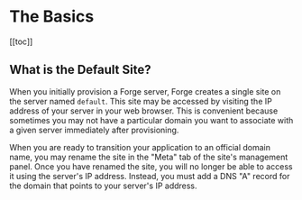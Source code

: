 # The Basics

[[toc]]

## What is the Default Site?

When you initially provision a Forge server, Forge creates a single site on the server named `default`. This site may be accessed by visiting the IP address of your server in your web browser. This is convenient because sometimes you may not have a particular domain you want to associate with a given server immediately after provisioning.

When you are ready to transition your application to an official domain name, you may rename the site in the "Meta" tab of the site's management panel. Once you have renamed the site, you will no longer be able to access it using the server's IP address. Instead, you must add a DNS "A" record for the domain that points to your server's IP address.
